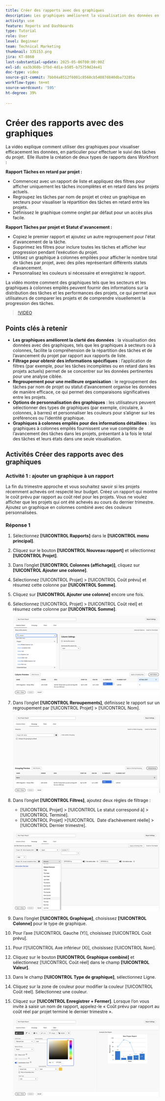 ```yaml
---
title: Créer des rapports avec des graphiques
description: Les graphiques améliorent la visualisation des données en organisant les informations sur les données par le biais de filtres, de regroupements et de formats de colonnes empilés personnalisables, ce qui rend l’analyse plus claire et plus exploitable.
activity: use
feature: Reports and Dashboards
type: Tutorial
role: User
level: Beginner
team: Technical Marketing
thumbnail: 335153.png
jira: KT-8860
last-substantial-update: 2025-05-06T00:00:00Z
exl-id: ea3b360b-1fbd-4d1a-b505-b75759d24e41
doc-type: video
source-git-commit: 7bb04a8512f6001c8560cb54087d840dba73285a
workflow-type: tm+mt
source-wordcount: '595'
ht-degree: 39%

---
```


# Créer des rapports avec des graphiques

La vidéo explique comment utiliser des graphiques pour visualiser efficacement les données, en particulier pour effectuer le suivi des tâches du projet. &#x200B; Elle illustre la création de deux types de rapports dans Workfront :

**Rapport Tâches en retard par projet :**

* Commencez avec un rapport de liste et appliquez des filtres pour afficher uniquement les tâches incomplètes et en retard dans les projets actuels. &#x200B;
* Regroupez les tâches par nom de projet et créez un graphique en secteurs pour visualiser la répartition des tâches en retard entre les projets. &#x200B;
* Définissez le graphique comme onglet par défaut pour un accès plus facile. &#x200B;

**Rapport Tâches par projet et Statut d&#39;avancement :**

* Copiez le premier rapport et ajoutez un autre regroupement pour l&#39;état d&#39;avancement de la tâche.
* Supprimez les filtres pour inclure toutes les tâches et afficher leur progression pendant l’exécution du projet.
* Utilisez un graphique à colonnes empilées pour afficher le nombre total de tâches par projet, avec des piles représentant différents statuts d’avancement.
* Personnalisez les couleurs si nécessaire et enregistrez le rapport.

La vidéo montre comment des graphiques tels que les secteurs et les graphiques à colonnes empilés peuvent fournir des informations sur la distribution des tâches et les performances des projets, ce qui permet aux utilisateurs de comparer les projets et de comprendre visuellement la progression des tâches. &#x200B;

>[!VIDEO](https://video.tv.adobe.com/v/3450016/?quality=12&learn=on&captions=fre_fr)

## Points clés à retenir

* **Les graphiques améliorent la clarté des données** : la visualisation des données avec des graphiques, tels que les graphiques à secteurs ou à colonnes, facilite la compréhension de la répartition des tâches et de l’avancement du projet par rapport aux rapports de liste. &#x200B;
* **Filtrage pour obtenir des informations spécifiques** : l’application de filtres (par exemple, pour les tâches incomplètes ou en retard dans les projets actuels) permet de se concentrer sur les données pertinentes pour une analyse ciblée. &#x200B;
* **Regroupement pour une meilleure organisation** : le regroupement des tâches par nom de projet ou statut d’avancement organise les données de manière efficace, ce qui permet des comparaisons significatives entre les projets. &#x200B;
* **Options de personnalisation des graphiques** : les utilisateurs peuvent sélectionner des types de graphiques (par exemple, circulaire, à colonnes, à barres) et personnaliser les couleurs pour s’aligner sur les préférences ou l’identité graphique. &#x200B;
* **Graphiques à colonnes empilés pour des informations détaillées** : les graphiques à colonnes empilés fournissent une vue complète de l’avancement des tâches dans les projets, présentant à la fois le total des tâches et leurs états dans une seule visualisation.


## Activités Créer des rapports avec des graphiques

### Activité 1 : ajouter un graphique à un rapport

La fin du trimestre approche et vous souhaitez savoir si les projets récemment achevés ont respecté leur budget. Créez un rapport qui montre le coût prévu par rapport au coût réel pour les projets. Vous ne voulez afficher que les projets qui ont été achevés au cours du dernier trimestre. Ajoutez un graphique en colonnes combiné avec des couleurs personnalisées.

### Réponse 1

1. Sélectionnez **[!UICONTROL Rapports]** dans le **[!UICONTROL menu principal]**.
1. Cliquez sur le bouton **[!UICONTROL Nouveau rapport]** et sélectionnez **[!UICONTROL Projet]**.
1. Dans l’onglet **[!UICONTROL Colonnes (affichage)]**, cliquez sur **[!UICONTROL Ajouter une colonne]**.
1. Sélectionnez [!UICONTROL Projet] > [!UICONTROL Coût prévu] et résumez cette colonne par **[!UICONTROL Somme]**.
1. Cliquez sur **[!UICONTROL Ajouter une colonne]** encore une fois.
1. Sélectionnez [!UICONTROL Projet] > [!UICONTROL Coût réel] et résumez cette colonne par **[!UICONTROL Somme]**.

   ![Image de l’écran d’ajout de colonnes à un rapport](assets/chart-report-columns.png)

1. Dans l’onglet **[!UICONTROL Reroupements]**, définissez le rapport sur un regroupement par [!UICONTROL Projet] > [!UICONTROL Nom].

   ![Image de l’écran d’ajout de groupes à un rapport](assets/chart-report-groupings.png)

1. Dans l’onglet **[!UICONTROL Filtres]**, ajoutez deux règles de filtrage :

   * [!UICONTROL Projet] > [!UICONTROL Le statut correspond à] > [!UICONTROL Terminé].
   * [!UICONTROL Projet] >[!UICONTROL &#x200B; Date d’achèvement réelle] > [!UICONTROL Dernier trimestre].

   ![Image de l’écran d’ajout de filtres à un rapport](assets/chart-report-filters.png)

1. Dans l’onglet **[!UICONTROL Graphique]**, choisissez **[!UICONTROL Colonne]** pour le type de graphique.
1. Pour l’axe [!UICONTROL Gauche (Y)], choisissez [!UICONTROL Coût prévu].
1. Pour l’[!UICONTROL Axe inférieur (X)], choisissez [!UICONTROL Nom].
1. Cliquez sur le bouton **[!UICONTROL Graphique combiné]** et sélectionnez [!UICONTROL Coût réel] dans le champ **[!UICONTROL Valeur]**.
1. Dans le champ **[!UICONTROL Type de graphique]**, sélectionnez Ligne.
1. Cliquez sur la zone de couleur pour modifier la couleur [!UICONTROL Coût réel]. Sélectionnez une couleur.
1. Cliquez sur **[!UICONTROL Enregistrer + Fermer]**. Lorsque l’on vous invite à saisir un nom de rapport, appelez-le « Coût prévu par rapport au coût réel par projet terminé le dernier trimestre ».

   ![Image de l’écran d’ajout d’un graphique à un rapport](assets/chart-report-chart.png)
